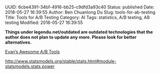 UUID: 6cbe4391-34bf-4916-bb25-c9dfd3a93c40
Status: published
Date: 2018-05-27 16:39:55
Author: Ben Chuanlong Du
Slug: tools-for-ab-testing
Title: Tools for A/B Testing
Category: AI
Tags: statistics, A/B testing, AB testing
Modified: 2018-05-27 16:39:55

**Things under legendu.net/outdated are outdated technologies that the author does not plan to update any more. Please look for better alternatives.**

[Evan’s Awesome A/B Tools](http://www.evanmiller.org/ab-testing/)

http://www.statsmodels.org/stable/stats.html#module-statsmodels.stats.power
